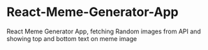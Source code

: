 # React-Meme-Generator-App
React Meme Generator App, fetching Random images from API and showing top and bottom text on meme image
